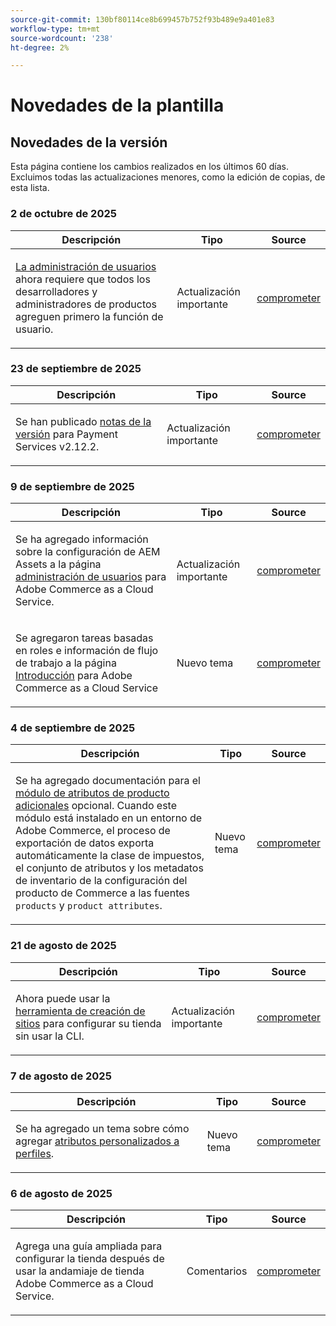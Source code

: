 ```yaml
---
source-git-commit: 130bf80114ce8b699457b752f93b489e9a401e83
workflow-type: tm+mt
source-wordcount: '238'
ht-degree: 2%

---
```

# Novedades de la plantilla

## Novedades de la versión

Esta página contiene los cambios realizados en los últimos 60 días. Excluimos todas las actualizaciones menores, como la edición de copias, de esta lista.

### 2 de octubre de 2025

<table style="table-layout:auto;">
  <thead>
    <tr>
      <th>Descripción</th>
      <th>Tipo</th>
      <th>Source</th>
    </tr>
  </thead>
  <tbody>
    <tr>
      <td><p><a href="https://experienceleague.adobe.com/es/docs/commerce/cloud-service/user-management">La administración de usuarios</a> ahora requiere que todos los desarrolladores y administradores de productos agreguen primero la función de usuario.</p>
</td>
      <td>
        Actualización importante
      </td>
      <td><a href="https://github.com/AdobeDocs/commerce.en/commit/e12b4c18cacd43d73ced180a62d7162a745ced56">comprometer</a></td>
    </tr>
  </tbody>
</table>

### 23 de septiembre de 2025

<table style="table-layout:auto;">
  <thead>
    <tr>
      <th>Descripción</th>
      <th>Tipo</th>
      <th>Source</th>
    </tr>
  </thead>
  <tbody>
    <tr>
      <td><p>Se han publicado <a href="https://experienceleague.adobe.com/es/docs/commerce/payment-services/release-notes">notas de la versión</a> para Payment Services v2.12.2.</p>
</td>
      <td>
        Actualización importante
      </td>
      <td><a href="https://github.com/AdobeDocs/commerce.en/commit/1e5ee370bf91d33f35585d2d64b393fede721ce6">comprometer</a></td>
    </tr>
  </tbody>
</table>

### 9 de septiembre de 2025

<table style="table-layout:auto;">
  <thead>
    <tr>
      <th>Descripción</th>
      <th>Tipo</th>
      <th>Source</th>
    </tr>
  </thead>
  <tbody>
    <tr>
      <td><p>Se ha agregado información sobre la configuración de AEM Assets a la página <a href="https://experienceleague.adobe.com/es/docs/commerce/cloud-service/user-management">administración de usuarios</a> para Adobe Commerce as a Cloud Service.</p>
</td>
      <td>
        Actualización importante
      </td>
      <td><a href="https://github.com/AdobeDocs/commerce.en/commit/acce1aad405e74b1171faddf7f0d6681bd0a048d">comprometer</a></td>
    </tr>
    <tr>
      <td><p>Se agregaron tareas basadas en roles e información de flujo de trabajo a la página <a href="https://experienceleague.adobe.com/es/docs/commerce/cloud-service/getting-started">Introducción</a> para Adobe Commerce as a Cloud Service</p>
</td>
      <td>
        Nuevo tema
      </td>
      <td><a href="https://github.com/AdobeDocs/commerce.en/commit/f62434c55d21f65568af422bd278e6ed917b805b">comprometer</a></td>
    </tr>
  </tbody>
</table>

### 4 de septiembre de 2025

<table style="table-layout:auto;">
  <thead>
    <tr>
      <th>Descripción</th>
      <th>Tipo</th>
      <th>Source</th>
    </tr>
  </thead>
  <tbody>
    <tr>
      <td><p>Se ha agregado documentación para el <a href="https://experienceleague.adobe.com/es/docs/commerce/saas-data-export/extensibility/add-tax-attribute-set-inventory-attributes">módulo de atributos de producto adicionales</a> opcional. Cuando este módulo está instalado en un entorno de Adobe Commerce, el proceso de exportación de datos exporta automáticamente la clase de impuestos, el conjunto de atributos y los metadatos de inventario de la configuración del producto de Commerce a las fuentes <code class="language-plaintext highlighter-rouge">products</code> y <code class="language-plaintext highlighter-rouge">product attributes</code>.</p>
</td>
      <td>
        Nuevo tema
      </td>
      <td><a href="https://github.com/AdobeDocs/commerce.en/commit/a77c6bd98622488214d89a077e1dfaa8338108fd">comprometer</a></td>
    </tr>
  </tbody>
</table>

### 21 de agosto de 2025

<table style="table-layout:auto;">
  <thead>
    <tr>
      <th>Descripción</th>
      <th>Tipo</th>
      <th>Source</th>
    </tr>
  </thead>
  <tbody>
    <tr>
      <td><p>Ahora puede usar la <a href="https://experienceleague.adobe.com/es/docs/commerce/cloud-service/storefront">herramienta de creación de sitios</a> para configurar su tienda sin usar la CLI.</p>
</td>
      <td>
        Actualización importante
      </td>
      <td><a href="https://github.com/AdobeDocs/commerce.en/commit/bf3954af26fba0aa943261a0673166c0537e692e">comprometer</a></td>
    </tr>
  </tbody>
</table>

### 7 de agosto de 2025

<table style="table-layout:auto;">
  <thead>
    <tr>
      <th>Descripción</th>
      <th>Tipo</th>
      <th>Source</th>
    </tr>
  </thead>
  <tbody>
    <tr>
      <td><p>Se ha agregado un tema sobre cómo agregar <a href="https://experienceleague.adobe.com/es/docs/commerce/data-connection/customize-data/custom-identities">atributos personalizados a perfiles</a>.</p>
</td>
      <td>
        Nuevo tema
      </td>
      <td><a href="https://github.com/AdobeDocs/commerce.en/commit/403b15368c52f3965e65a9175c82c2f6cd1773bb">comprometer</a></td>
    </tr>
  </tbody>
</table>

### 6 de agosto de 2025

<table style="table-layout:auto;">
  <thead>
    <tr>
      <th>Descripción</th>
      <th>Tipo</th>
      <th>Source</th>
    </tr>
  </thead>
  <tbody>
    <tr>
      <td><p>Agrega una guía ampliada para configurar la tienda después de usar la andamiaje de tienda Adobe Commerce as a Cloud Service.</p>
</td>
      <td>
        Comentarios
      </td>
      <td><a href="https://github.com/AdobeDocs/commerce.en/commit/ad0c36006a01491aee1ca1643c6a3ab63f39f7e4">comprometer</a></td>
    </tr>
  </tbody>
</table>
